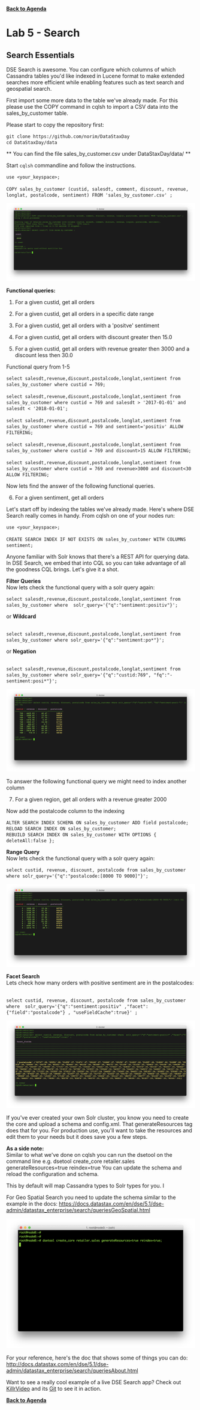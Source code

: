 **[Back to Agenda](./../README.md)**


# Lab 5 - Search

## Search Essentials

DSE Search is awesome. You can configure which columns of which Cassandra tables you'd like indexed in Lucene format to make extended searches more efficient while enabling features such as text search and geospatial search.

First import some more data to the table we've already made. For this please use the COPY command in cqlsh to import a CSV data into the sales_by_customer table.


Please start to copy the repository first:
```
git clone https://github.com/norim/DataStaxDay
cd DataStaxDay/data
```

** You can find the file sales_by_customer.csv under DataStaxDay/data/ **

Start `cqlsh` commandline and follow the instructions.
```
use <your_keyspace>;

COPY sales_by_customer (custid, salesdt, comment, discount, revenue, longlat, postalcode, sentiment) FROM 'sales_by_customer.csv' ;

```
![](./img/lab5-1-1copydata.png)


**Functional queries:**

1. For a given custid, get all orders

2. For a given custid, get all orders in a specific date range

3. For a given custid, get all orders with a 'positve' sentiment

4. For a given custid, get all orders with discount greater then 15.0

5. For a given custid, get all orders with revenue greater then 3000 and a discount less then 30.0


Functional query from 1-5

```
select salesdt,revenue,discount,postalcode,longlat,sentiment from sales_by_customer where custid = 769;

select salesdt,revenue,discount,postalcode,longlat,sentiment from sales_by_customer where custid = 769 and salesdt > '2017-01-01' and salesdt < '2018-01-01';

select salesdt,revenue,discount,postalcode,longlat,sentiment from sales_by_customer where custid = 769 and sentiment='positiv' ALLOW FILTERING;

select salesdt,revenue,discount,postalcode,longlat,sentiment from sales_by_customer where custid = 769 and discount>15 ALLOW FILTERING;

select salesdt,revenue,discount,postalcode,longlat,sentiment from sales_by_customer where custid = 769 and revenue>3000 and discount<30 ALLOW FILTERING;
```

Now lets find the answer of the following functional queries.

6. For a given sentiment, get all orders


Let's start off by indexing the tables we've already made. Here's where DSE Search really comes in handy.  From cqlsh on one of your nodes run:

```
use <your_keyspace>;

CREATE SEARCH INDEX IF NOT EXISTS ON sales_by_customer WITH COLUMNS sentiment;

```
Anyone familiar with Solr knows that there's a REST API for querying data. In DSE Search, we embed that into CQL so you can take advantage of all the goodness CQL brings. Let's give it a shot.



**Filter Queries**    
Now lets check the functional query with a solr query again:


```
select salesdt,revenue,discount,postalcode,longlat,sentiment from sales_by_customer where  solr_query='{"q":"sentiment:positiv"}';
```

or **Wildcard**

```

select salesdt,revenue,discount,postalcode,longlat,sentiment from sales_by_customer where solr_query='{"q":"sentiment:po*"}';

```

or **Negation**

```

select salesdt,revenue,discount,postalcode,longlat,sentiment from sales_by_customer where solr_query='{"q":"custid:769", "fq":"-sentiment:posi*"}';

```    

![](./img/lab5-1-2filterquery.png)


To answer the following functional query we might need to index another column

7. For a given region, get all orders with a revenue greater 2000

Now add the postalcode column to the indexing

```
ALTER SEARCH INDEX SCHEMA ON sales_by_customer ADD field postalcode;
RELOAD SEARCH INDEX ON sales_by_customer;
REBUILD SEARCH INDEX ON sales_by_customer WITH OPTIONS { deleteAll:false };
```
**Range Query**    
Now lets check the functional query with a solr query again:    

```
select custid, revenue, discount, postalcode from sales_by_customer where solr_query='{"q":"postalcode:[8000 TO 9000]"}';

```

![](./img/lab5-1-3range.png)


**Facet Search**    
Lets check how many orders with positive sentiment are in the postalcodes:   

```

select custid, revenue, discount, postalcode from sales_by_customer where  solr_query='{"q":"sentiment:positiv" ,"facet":{"field":"postalcode"} , "useFieldCache":true}' ;
```

![](./img/lab5-1-4facet.png)


If you've ever created your own Solr cluster, you know you need to create the core and upload a schema and config.xml. That generateResources tag does that for you. For production use, you'll want to take the resources and edit them to your needs but it does save you a few steps.


**As a side note:**   
Similar to what we've done on cqlsh you can run the dsetool on the command line e.g. dsetool create_core retailer.sales generateResources=true reindex=true
You can update the schema and reload the configuration and schema.

This by default will map Cassandra types to Solr types for you.  I

For Geo Spatial Search you need to update the schema similar to the example in the docs:
https://docs.datastax.com/en/dse/5.1/dse-admin/datastax_enterprise/search/queriesGeoSpatial.html

![](./img/lab5-1makecore.png)

For your reference, here's the doc that shows some of things you can do: http://docs.datastax.com/en/dse/5.1/dse-admin/datastax_enterprise/search/queriesAbout.html

Want to see a really cool example of a live DSE Search app? Check out [KillrVideo](http://www.killrvideo.com/) and its [Git](https://github.com/luketillman/killrvideo-csharp) to see it in action.

**[Back to Agenda](./../README.md)**
